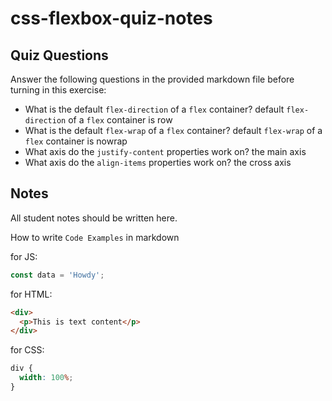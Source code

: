 # css-flexbox-quiz-notes

## Quiz Questions

Answer the following questions in the provided markdown file before turning in this exercise:

- What is the default `flex-direction` of a `flex` container?
  default `flex-direction` of a `flex` container is row
- What is the default `flex-wrap` of a `flex` container?
  default `flex-wrap` of a `flex` container is nowrap
- What axis do the `justify-content` properties work on?
  the main axis
- What axis do the `align-items` properties work on?
  the cross axis

## Notes

All student notes should be written here.

How to write `Code Examples` in markdown

for JS:

```javascript
const data = 'Howdy';
```

for HTML:

```html
<div>
  <p>This is text content</p>
</div>
```

for CSS:

```css
div {
  width: 100%;
}
```

